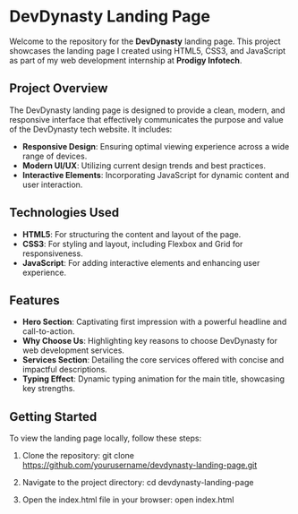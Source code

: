 # DevDynasty Landing Page

Welcome to the repository for the **DevDynasty** landing page. 
This project showcases the landing page I created using HTML5, CSS3, and JavaScript as part of my web development internship at **Prodigy Infotech**.

## Project Overview

The DevDynasty landing page is designed to provide a clean, modern, and responsive interface that effectively communicates the purpose and value of the DevDynasty tech website.
It includes:

- **Responsive Design**: Ensuring optimal viewing experience across a wide range of devices.
- **Modern UI/UX**: Utilizing current design trends and best practices.
- **Interactive Elements**: Incorporating JavaScript for dynamic content and user interaction.

## Technologies Used

- **HTML5**: For structuring the content and layout of the page.
- **CSS3**: For styling and layout, including Flexbox and Grid for responsiveness.
- **JavaScript**: For adding interactive elements and enhancing user experience.

## Features

- **Hero Section**: Captivating first impression with a powerful headline and call-to-action.
- **Why Choose Us**: Highlighting key reasons to choose DevDynasty for web development services.
- **Services Section**: Detailing the core services offered with concise and impactful descriptions.
- **Typing Effect**: Dynamic typing animation for the main title, showcasing key strengths.

## Getting Started

To view the landing page locally, follow these steps:

1. Clone the repository:
   git clone https://github.com/yourusername/devdynasty-landing-page.git


2. Navigate to the project directory:
   cd devdynasty-landing-page

3. Open the index.html file in your browser:
   open index.html
